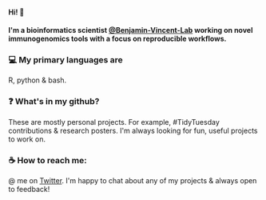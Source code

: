 #### Hi! 👋  
#### I'm a bioinformatics scientist [@Benjamin-Vincent-Lab](https://github.com/Benjamin-Vincent-Lab) working on novel immunogenomics tools with a focus on reproducible workflows. 

### :computer: My primary languages are 
R, python & bash. 

### :question: What's in my github?
These are mostly personal projects. For example, #TidyTuesday contributions & research posters. I'm always looking for fun, useful projects to work on. 

### :coffee: How to reach me:
@ me on [Twitter](https://twitter.com/sapo83). I'm happy to chat about any of my projects & always open to feedback!

<!--
**sapo83/sapo83** is a ✨ _special_ ✨ repository because its `README.md` (this file) appears on your GitHub profile.

Here are some ideas to get you started:

- 🔭 I’m currently working on ...
- 🌱 I’m currently learning ...
- 👯 I’m looking to collaborate on ...
- 🤔 I’m looking for help with ...
- 💬 Ask me about ...
- 📫 How to reach me: ...
- 😄 Pronouns: ...
- ⚡ Fun fact: ...
-->
